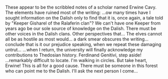 These appear to be the scribbled notes of a scholar named Erwine Cavy. The elements have ruined most of the writing:
...ow many times have I sought information on the Dalish only to find that it is, once again, a tale told by "Keeper Gisharel of the Ralaferin clan"? We can't have one Keeper from years ago be our sole source of knowledge on the Dalish. There must be other voices in the Dalish clans. Other perspectives that...
The elves cannot all be as hostile as most would... a dark smear obscures the writing... conclude that is it our prejudice speaking, when we repeat these damaging untrut...
...when I return, the university will finally acknowledge my contributions to Thedosian history. Ferdinand Genitivi, step aside!
...remarkably difficult to locate. I'm walking in circles. But take heart, Erwine! This is all for a good cause. There must be someone in this forest who can point me to the Dalish. I'll ask the next person I come...